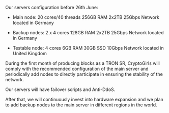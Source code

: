 Our servers configuration before 26th June:

- Main node: 20 cores/40 threads 256GB RAM 2x2TB 25Gbps Network located in Germany

- Backup nodes: 2 x 4 cores 128GB RAM 2x2TB 25Gbps Network located in Germany

- Testable node: 4 cores 6GB RAM 30GB SSD 10Gbps Network located in United Kingdom

During the first month of producing blocks as a TRON SR, CryptoGirls will comply with the recommended configuration of the main server and periodically add nodes to directly participate in ensuring the stability of the network. 

Our servers will have failover scripts and Anti-DdoS.

After that, we will continuously invest into hardware expansion and we plan to add backup nodes to the main server in different regions in the world.
